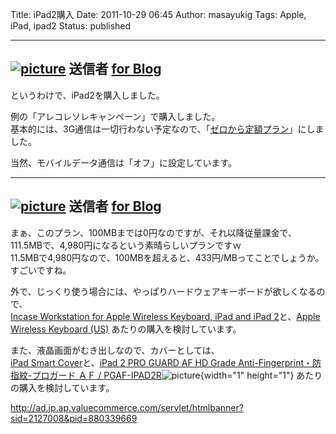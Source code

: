 Title: iPad2購入
Date: 2011-10-29 06:45
Author: masayukig
Tags: Apple, iPad, ipad2
Status: published

  -----------------------------------------------------------------------------------------------------------------------------------------------------------------------------------------------------------------------
  [![picture](https://lh4.googleusercontent.com/-DjtpT99VSgU/TqsdSBEAd2I/AAAAAAAAoWU/N512e1upM-Y/s400/IMG_1202.jpg)](https://picasaweb.google.com/lh/photo/8gHrPRHvlm78tLkx_IPZcw?feat=embedwebsite)
  送信者 [for Blog](https://picasaweb.google.com/masayuki.igawa/ForBlog?authuser=0&feat=embedwebsite)
  -----------------------------------------------------------------------------------------------------------------------------------------------------------------------------------------------------------------------

というわけで、iPad2を購入しました。

例の「アレコレソレキャンペーン」で購入しました。  
基本的には、3G通信は一切行わない予定なので、「[ゼロから定額プラン](http://mb.softbank.jp/mb/special/are_kore_sore/another_one/packet/)」にしました。

当然、モバイルデータ通信は「オフ」に設定しています。  

  -----------------------------------------------------------------------------------------------------------------------------------------------------------------------------------------------------------------------
  [![picture](https://lh4.googleusercontent.com/-a9obLN-pbTk/TqsjNY3vnTI/AAAAAAAAoXI/6RwjLHfBBvA/s400/IMG_0002.jpg)](https://picasaweb.google.com/lh/photo/e9YASe4zfhWXc0IrcXCEsw?feat=embedwebsite)
  送信者 [for Blog](https://picasaweb.google.com/masayuki.igawa/ForBlog?authuser=0&feat=embedwebsite)
  -----------------------------------------------------------------------------------------------------------------------------------------------------------------------------------------------------------------------

まぁ、このプラン、100MBまでは0円なのですが、それ以降従量課金で、  
111.5MBで、4,980円になるという素晴らしいプランですｗ  
11.5MBで4,980円なので、100MBを超えると、433円/MBってことでしょうか。  
すごいですね。

外で、じっくり使う場合には、やっぱりハードウェアキーボードが欲しくなるので、  
[Incase Workstation for Apple Wireless Keyboard, iPad and iPad
2](http://store.apple.com/jp/product/H6353PA/A)と、[Apple Wireless
Keyboard (US)](http://store.apple.com/jp/product/MC184LL/B)
あたりの購入を検討しています。

また、液晶画面がむき出しなので、カバーとしては、  
[iPad Smart Cover](http://store.apple.com/jp/product/MD303FE/A)と、[iPad
2 PRO GUARD AF HD Grade Anti-Fingerprint・防指紋-プロガード ＡＦ /
PGAF-IPAD2R](http://www.amazon.co.jp/gp/product/B004TXP34W/ref=as_li_ss_tl?ie=UTF8&tag=hughundercons-22&linkCode=as2&camp=247&creative=7399&creativeASIN=B004TXP34W)![picture](http://www.assoc-amazon.jp/e/ir?t=hughundercons-22&l=as2&o=9&a=B004TXP34W){width="1"
height="1"} あたりの購入を検討しています。

<http://ad.jp.ap.valuecommerce.com/servlet/htmlbanner?sid=2127008&pid=880339669>
